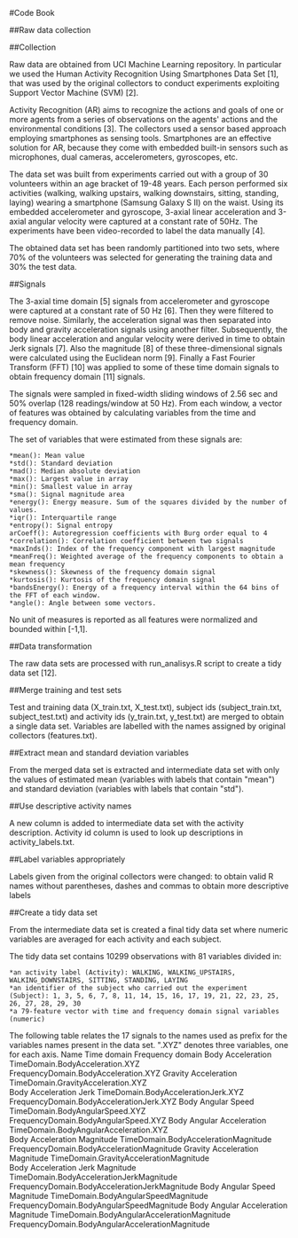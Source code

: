 #Code Book

##Raw data collection

##Collection

Raw data are obtained from UCI Machine Learning repository. In particular we used the Human Activity Recognition Using Smartphones Data Set [1], that was used by the original collectors to conduct experiments exploiting Support Vector Machine (SVM) [2].

Activity Recognition (AR) aims to recognize the actions and goals of one or more agents from a series of observations on the agents' actions and the environmental conditions [3]. The collectors used a sensor based approach employing smartphones as sensing tools. Smartphones are an effective solution for AR, because they come with embedded built-in sensors such as microphones, dual cameras, accelerometers, gyroscopes, etc.

The data set was built from experiments carried out with a group of 30 volunteers within an age bracket of 19-48 years. Each person performed six activities (walking, walking upstairs, walking downstairs, sitting, standing, laying) wearing a smartphone (Samsung Galaxy S II) on the waist. Using its embedded accelerometer and gyroscope, 3-axial linear acceleration and 3-axial angular velocity were captured at a constant rate of 50Hz. The experiments have been video-recorded to label the data manually [4].

The obtained data set has been randomly partitioned into two sets, where 70% of the volunteers was selected for generating the training data and 30% the test data.

##Signals

The 3-axial time domain [5] signals from accelerometer and gyroscope were captured at a constant rate of 50 Hz [6]. Then they were filtered to remove noise. Similarly, the acceleration signal was then separated into body and gravity acceleration signals using another filter. Subsequently, the body linear acceleration and angular velocity were derived in time to obtain Jerk signals [7]. Also the magnitude [8] of these three-dimensional signals were calculated using the Euclidean norm [9]. Finally a Fast Fourier Transform (FFT) [10] was applied to some of these time domain signals to obtain frequency domain [11] signals.

The signals were sampled in fixed-width sliding windows of 2.56 sec and 50% overlap (128 readings/window at 50 Hz). From each window, a vector of features was obtained by calculating variables from the time and frequency domain.

The set of variables that were estimated from these signals are:

    *mean(): Mean value
    *std(): Standard deviation
    *mad(): Median absolute deviation
    *max(): Largest value in array
    *min(): Smallest value in array
    *sma(): Signal magnitude area
    *energy(): Energy measure. Sum of the squares divided by the number of values.
    *iqr(): Interquartile range
    *entropy(): Signal entropy
    arCoeff(): Autoregression coefficients with Burg order equal to 4
    *correlation(): Correlation coefficient between two signals
    *maxInds(): Index of the frequency component with largest magnitude
    *meanFreq(): Weighted average of the frequency components to obtain a mean frequency
    *skewness(): Skewness of the frequency domain signal
    *kurtosis(): Kurtosis of the frequency domain signal
    *bandsEnergy(): Energy of a frequency interval within the 64 bins of the FFT of each window.
    *angle(): Angle between some vectors.

No unit of measures is reported as all features were normalized and bounded within [-1,1].

##Data transformation

The raw data sets are processed with run_analisys.R script to create a tidy data set [12].

##Merge training and test sets

Test and training data (X_train.txt, X_test.txt), subject ids (subject_train.txt, subject_test.txt) and activity ids (y_train.txt, y_test.txt) are merged to obtain a single data set. Variables are labelled with the names assigned by original collectors (features.txt).

##Extract mean and standard deviation variables

From the merged data set is extracted and intermediate data set with only the values of estimated mean (variables with labels that contain "mean") and standard deviation (variables with labels that contain "std").

##Use descriptive activity names

A new column is added to intermediate data set with the activity description. Activity id column is used to look up descriptions in activity_labels.txt.

##Label variables appropriately

Labels given from the original collectors were changed: to obtain valid R names without parentheses, dashes and commas to obtain more descriptive labels

##Create a tidy data set

From the intermediate data set is created a final tidy data set where numeric variables are averaged for each activity and each subject.

The tidy data set contains 10299 observations with 81 variables divided in:

    *an activity label (Activity): WALKING, WALKING_UPSTAIRS, WALKING_DOWNSTAIRS, SITTING, STANDING, LAYING
    *an identifier of the subject who carried out the experiment (Subject): 1, 3, 5, 6, 7, 8, 11, 14, 15, 16, 17, 19, 21, 22, 23, 25, 26, 27, 28, 29, 30
    *a 79-feature vector with time and frequency domain signal variables (numeric)

The following table relates the 17 signals to the names used as prefix for the variables names present in the data set. ".XYZ" denotes three variables, one for each axis.
Name 	Time domain 	Frequency domain
Body Acceleration 	TimeDomain.BodyAcceleration.XYZ 	FrequencyDomain.BodyAcceleration.XYZ
Gravity Acceleration 	TimeDomain.GravityAcceleration.XYZ 	
Body Acceleration Jerk 	TimeDomain.BodyAccelerationJerk.XYZ 	FrequencyDomain.BodyAccelerationJerk.XYZ
Body Angular Speed 	TimeDomain.BodyAngularSpeed.XYZ 	FrequencyDomain.BodyAngularSpeed.XYZ
Body Angular Acceleration 	TimeDomain.BodyAngularAcceleration.XYZ 	
Body Acceleration Magnitude 	TimeDomain.BodyAccelerationMagnitude 	FrequencyDomain.BodyAccelerationMagnitude
Gravity Acceleration Magnitude 	TimeDomain.GravityAccelerationMagnitude 	
Body Acceleration Jerk Magnitude 	TimeDomain.BodyAccelerationJerkMagnitude 	FrequencyDomain.BodyAccelerationJerkMagnitude
Body Angular Speed Magnitude 	TimeDomain.BodyAngularSpeedMagnitude 	FrequencyDomain.BodyAngularSpeedMagnitude
Body Angular Acceleration Magnitude 	TimeDomain.BodyAngularAccelerationMagnitude 	FrequencyDomain.BodyAngularAccelerationMagnitude

